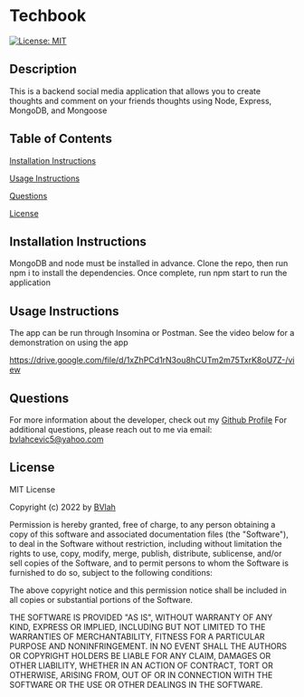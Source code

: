 # Techbook
[![License: MIT](https://img.shields.io/badge/License-MIT-yellow.svg)](https://opensource.org/licenses/MIT)

## Description
This is a backend social media application that allows you to create thoughts and comment on your friends thoughts using Node, Express, MongoDB, and Mongoose

## Table of Contents
[Installation Instructions](#installation-instructions)    

[Usage Instructions](#usage-instructions)
  
[Questions](#questions)  

[License](#License)
  
## Installation Instructions
MongoDB and node must be installed in advance. Clone the repo, then run npm i to install the dependencies. Once complete, run npm start to run the application

## Usage Instructions
The app can be run through Insomina or Postman. See the video below for a demonstration on using the app

https://drive.google.com/file/d/1xZhPCd1rN3ou8hCUTm2m75TxrK8oU7Z-/view

## Questions
For more information about the developer, check out my [Github Profile](https://github.com/BVlah)
For additional questions, please reach out to me via email: [bvlahcevic5@yahoo.com](bvlahcevic5@yahoo.com)

## License
MIT License

Copyright (c) 2022 by [BVlah](https://github.com/BVlah)

Permission is hereby granted, free of charge, to any person obtaining a copy
of this software and associated documentation files (the "Software"), to deal
in the Software without restriction, including without limitation the rights
to use, copy, modify, merge, publish, distribute, sublicense, and/or sell
copies of the Software, and to permit persons to whom the Software is
furnished to do so, subject to the following conditions:

The above copyright notice and this permission notice shall be included in all
copies or substantial portions of the Software.

THE SOFTWARE IS PROVIDED "AS IS", WITHOUT WARRANTY OF ANY KIND, EXPRESS OR
IMPLIED, INCLUDING BUT NOT LIMITED TO THE WARRANTIES OF MERCHANTABILITY,
FITNESS FOR A PARTICULAR PURPOSE AND NONINFRINGEMENT. IN NO EVENT SHALL THE
AUTHORS OR COPYRIGHT HOLDERS BE LIABLE FOR ANY CLAIM, DAMAGES OR OTHER
LIABILITY, WHETHER IN AN ACTION OF CONTRACT, TORT OR OTHERWISE, ARISING FROM,
OUT OF OR IN CONNECTION WITH THE SOFTWARE OR THE USE OR OTHER DEALINGS IN THE
SOFTWARE.
    
  
